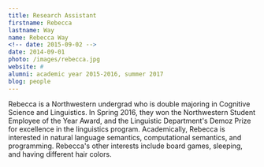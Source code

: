 ```yaml
---
title: Research Assistant
firstname: Rebecca
lastname: Way
name: Rebecca Way
<!-- date: 2015-09-02 -->
date: 2014-09-01
photo: /images/rebecca.jpg
website: #
alumni: academic year 2015-2016, summer 2017
blog: people
---
```


Rebecca is a Northwestern undergrad who is double majoring in Cognitive Science and Linguistics. In Spring 2016, they won the Northwestern Student Employee of the Year Award, and the Linguistic Department's Demoz Prize for excellence in the linguistics program. Academically, Rebecca is interested in natural language semantics, computational semantics, and programming. Rebecca's other interests include board games, sleeping, and having different hair colors.